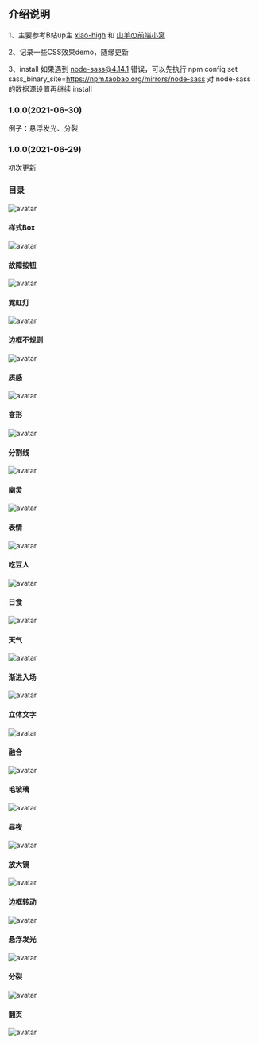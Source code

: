 ## 介绍说明
1、主要参考B站up主 [xiao-high](https://space.bilibili.com/410197001/) 和 [山羊の前端小窝](https://space.bilibili.com/266664645/)

2、记录一些CSS效果demo，随缘更新

3、install 如果遇到 node-sass@4.14.1 错误，可以先执行 npm config set sass_binary_site=https://npm.taobao.org/mirrors/node-sass 对 node-sass 的数据源设置再继续 install

### 1.0.0(2021-06-30)

例子：悬浮发光、分裂

### 1.0.0(2021-06-29)

初次更新

### 目录

![avatar](https://github.com/Beingyo/imgRepository/blob/main/img/vue-test-css-template/index.png)

#### 样式Box

![avatar](https://github.com/Beingyo/imgRepository/blob/main/img/vue-test-css-template/CSSBox.png)

#### 故障按钮

![avatar](https://github.com/Beingyo/imgRepository/blob/main/img/vue-test-css-template/buttonFault.png)

#### 霓虹灯

![avatar](https://github.com/Beingyo/imgRepository/blob/main/img/vue-test-css-template/neonLight.png)

#### 边框不规则

![avatar](https://github.com/Beingyo/imgRepository/blob/main/img/vue-test-css-template/borderIrregular.png)

#### 质感

![avatar](https://github.com/Beingyo/imgRepository/blob/main/img/vue-test-css-template/texture.png)

#### 变形

![avatar](https://github.com/Beingyo/imgRepository/blob/main/img/vue-test-css-template/deformation.png)

#### 分割线

![avatar](https://github.com/Beingyo/imgRepository/blob/main/img/vue-test-css-template/dividingLine.png)

#### 幽灵

![avatar](https://github.com/Beingyo/imgRepository/blob/main/img/vue-test-css-template/ghost.png)

#### 表情

![avatar](https://github.com/Beingyo/imgRepository/blob/main/img/vue-test-css-template/emotion.png)

#### 吃豆人

![avatar](https://github.com/Beingyo/imgRepository/blob/main/img/vue-test-css-template/eater.png)

#### 日食

![avatar](https://github.com/Beingyo/imgRepository/blob/main/img/vue-test-css-template/eclipse.png)

#### 天气

![avatar](https://github.com/Beingyo/imgRepository/blob/main/img/vue-test-css-template/weather.png)

#### 渐进入场

![avatar](https://github.com/Beingyo/imgRepository/blob/main/img/vue-test-css-template/gradual.png)

#### 立体文字

![avatar](https://github.com/Beingyo/imgRepository/blob/main/img/vue-test-css-template/solidText.png)

#### 融合

![avatar](https://github.com/Beingyo/imgRepository/blob/main/img/vue-test-css-template/fuse.png)

#### 毛玻璃

![avatar](https://github.com/Beingyo/imgRepository/blob/main/img/vue-test-css-template/glass.png)

#### 昼夜

![avatar](https://github.com/Beingyo/imgRepository/blob/main/img/vue-test-css-template/dayAndNight.png)

#### 放大镜

![avatar](https://github.com/Beingyo/imgRepository/blob/main/img/vue-test-css-template/magnifier.png)

#### 边框转动

![avatar](https://github.com/Beingyo/imgRepository/blob/main/img/vue-test-css-template/borderRotate.png)

#### 悬浮发光

![avatar](https://github.com/Beingyo/imgRepository/blob/main/img/vue-test-css-template/hoverLight.png)

#### 分裂

![avatar](https://github.com/Beingyo/imgRepository/blob/main/img/vue-test-css-template/split.png)

#### 翻页

![avatar](https://github.com/Beingyo/imgRepository/blob/main/img/vue-test-css-template/book.png)